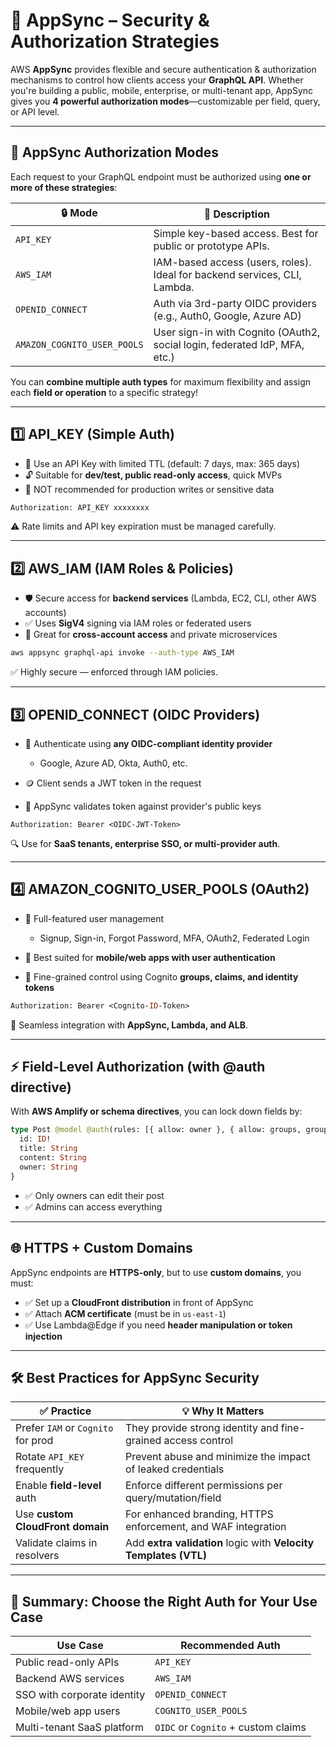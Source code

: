 # 🔐 **AppSync – Security & Authorization Strategies**

AWS **AppSync** provides flexible and secure authentication & authorization mechanisms to control how clients access your **GraphQL API**. Whether you're building a public, mobile, enterprise, or multi-tenant app, AppSync gives you **4 powerful authorization modes**—customizable per field, query, or API level.

---

## 🧱 **AppSync Authorization Modes**

Each request to your GraphQL endpoint must be authorized using **one or more of these strategies**:

| 🔒 Mode                     | 📌 Description                                                             |
| --------------------------- | -------------------------------------------------------------------------- |
| `API_KEY`                   | Simple key-based access. Best for public or prototype APIs.                |
| `AWS_IAM`                   | IAM-based access (users, roles). Ideal for backend services, CLI, Lambda.  |
| `OPENID_CONNECT`            | Auth via 3rd-party OIDC providers (e.g., Auth0, Google, Azure AD)          |
| `AMAZON_COGNITO_USER_POOLS` | User sign-in with Cognito (OAuth2, social login, federated IdP, MFA, etc.) |

You can **combine multiple auth types** for maximum flexibility and assign each **field or operation** to a specific strategy!

---

## 1️⃣ **API_KEY (Simple Auth)**

- 🔑 Use an API Key with limited TTL (default: 7 days, max: 365 days)
- 🔓 Suitable for **dev/test, public read-only access**, quick MVPs
- 🚫 NOT recommended for production writes or sensitive data

```graphql
Authorization: API_KEY xxxxxxxx
```

⚠️ Rate limits and API key expiration must be managed carefully.

---

## 2️⃣ **AWS_IAM (IAM Roles & Policies)**

- 🛡️ Secure access for **backend services** (Lambda, EC2, CLI, other AWS accounts)
- ✅ Uses **SigV4** signing via IAM roles or federated users
- 🔄 Great for **cross-account access** and private microservices

```sh
aws appsync graphql-api invoke --auth-type AWS_IAM
```

✅ Highly secure — enforced through IAM policies.

---

## 3️⃣ **OPENID_CONNECT (OIDC Providers)**

- 🔗 Authenticate using **any OIDC-compliant identity provider**

  - Google, Azure AD, Okta, Auth0, etc.

- 🪙 Client sends a JWT token in the request
- 🔐 AppSync validates token against provider's public keys

```http
Authorization: Bearer <OIDC-JWT-Token>
```

🔍 Use for **SaaS tenants, enterprise SSO, or multi-provider auth**.

---

## 4️⃣ **AMAZON_COGNITO_USER_POOLS (OAuth2)**

- 👤 Full-featured user management

  - Signup, Sign-in, Forgot Password, MFA, OAuth2, Federated Login

- 🎯 Best suited for **mobile/web apps with user authentication**
- 🔐 Fine-grained control using Cognito **groups, claims, and identity tokens**

```graphql
Authorization: Bearer <Cognito-ID-Token>
```

🔄 Seamless integration with **AppSync, Lambda, and ALB**.

---

## ⚡ **Field-Level Authorization (with @auth directive)**

With **AWS Amplify or schema directives**, you can lock down fields by:

```graphql
type Post @model @auth(rules: [{ allow: owner }, { allow: groups, groups: ["Admin"] }]) {
  id: ID!
  title: String
  content: String
  owner: String
}
```

- ✅ Only owners can edit their post
- ✅ Admins can access everything

---

## 🌐 **HTTPS + Custom Domains**

AppSync endpoints are **HTTPS-only**, but to use **custom domains**, you must:

- ✅ Set up a **CloudFront distribution** in front of AppSync
- ✅ Attach **ACM certificate** (must be in `us-east-1`)
- ✅ Use Lambda\@Edge if you need **header manipulation or token injection**

---

## 🛠️ **Best Practices for AppSync Security**

| ✅ Practice                        | 💡 Why It Matters                                                |
| ---------------------------------- | ---------------------------------------------------------------- |
| Prefer `IAM` or `Cognito` for prod | They provide strong identity and fine-grained access control     |
| Rotate `API_KEY` frequently        | Prevent abuse and minimize the impact of leaked credentials      |
| Enable **field-level** auth        | Enforce different permissions per query/mutation/field           |
| Use **custom CloudFront domain**   | For enhanced branding, HTTPS enforcement, and WAF integration    |
| Validate claims in resolvers       | Add **extra validation** logic with **Velocity Templates (VTL)** |

---

## 🏁 **Summary: Choose the Right Auth for Your Use Case**

| Use Case                    | Recommended Auth                    |
| --------------------------- | ----------------------------------- |
| Public read-only APIs       | `API_KEY`                           |
| Backend AWS services        | `AWS_IAM`                           |
| SSO with corporate identity | `OPENID_CONNECT`                    |
| Mobile/web app users        | `COGNITO_USER_POOLS`                |
| Multi-tenant SaaS platform  | `OIDC` or `Cognito` + custom claims |
